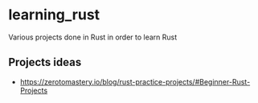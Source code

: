 # learning_rust
Various projects done in Rust in order to learn Rust

## Projects ideas

  * https://zerotomastery.io/blog/rust-practice-projects/#Beginner-Rust-Projects
